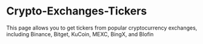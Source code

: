 # Crypto-Exchanges-Tickers
This page allows you to get tickers from popular cryptocurrency exchanges, including Binance, Bitget, KuCoin, MEXC, BingX, and Blofin
